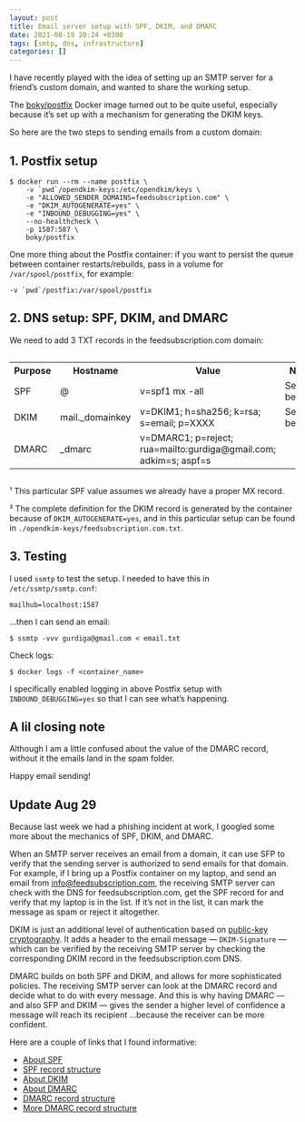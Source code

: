 ```yaml
---
layout: post
title: Email server setup with SPF, DKIM, and DMARC
date: 2021-08-19 20:24 +0300
tags: [smtp, dns, infrastructure]
categories: []
---
```


I have recently played with the idea of setting up an SMTP server for a friend’s custom domain, and wanted to share the working setup.

The [boky/postfix][0] Docker image turned out to be quite useful, especially because it’s set up with a mechanism for generating the DKIM keys.

[0]: https://hub.docker.com/r/boky/postfix/

So here are the two steps to sending emails from a custom domain:

## 1. Postfix setup

```shell
$ docker run --rm --name postfix \
    -v `pwd`/opendkim-keys:/etc/opendkim/keys \
    -e "ALLOWED_SENDER_DOMAINS=feedsubscription.com" \
    -e "DKIM_AUTOGENERATE=yes" \
    -e "INBOUND_DEBUGGING=yes" \
    --no-healthcheck \
    -p 1587:587 \
    boky/postfix
```

One more thing about the Postfix container: if you want to persist the queue between container restarts/rebuilds, pass in a volume for `/var/spool/postfix`, for example:

    -v `pwd`/postfix:/var/spool/postfix

## 2. DNS setup: SPF, DKIM, and DMARC

We need to add 3 TXT records in the feedsubscription.com domain:

<div style="overflow: auto">
<table>
<tr><th>Purpose</th><th>Hostname</th><th>Value</th><th>Note</th></tr>
<tr><td>SPF</td><td>@</td><td>v=spf1 mx -all</td><td>See below¹</td></tr>
<tr><td>DKIM</td><td>mail._domainkey</td><td>v=DKIM1; h=sha256; k=rsa; s=email; p=XXXX</td><td>See below²</td></tr>
<tr><td>DMARC</td><td>_dmarc</td><td>v=DMARC1; p=reject; rua=mailto:gurdiga@gmail.com; adkim=s; aspf=s</td><td></td></tr>
</table>
</div>

¹ This particular SPF value assumes we already have a proper MX record.

² The complete definition for the DKIM record is generated by the container because of `DKIM_AUTOGENERATE=yes`, and in this particular setup can be found in `./opendkim-keys/feedsubscription.com.txt`.

## 3. Testing

I used `ssmtp` to test the setup. I needed to have this in `/etc/ssmtp/ssmtp.conf`:

    mailhub=localhost:1587

…then I can send an email:

```shell
$ ssmtp -vvv gurdiga@gmail.com < email.txt
```

Check logs:

```shell
$ docker logs -f <container_name>
```

I specifically enabled logging in above Postfix setup with `INBOUND_DEBUGGING=yes` so that I can see what’s happening.

## A lil closing note

Although I am a little confused about the value of the DMARC record, without it the emails land in the spam folder.

Happy email sending!

## Update Aug 29

Because last week we had a phishing incident at work, I googled some more about the mechanics of SPF, DKIM, and DMARC.

When an SMTP server receives an email from a domain, it can use SFP to verify that the sending server is authorized to send emails for that domain. For example, if I bring up a Postfix container on my laptop, and send an email from info@feedsubscription.com, the receiving SMTP server can check with the DNS for feedsubscription.com, get the SPF record for and verify that my laptop is in the list. If it’s not in the list, it can mark the message as spam or reject it altogether.

DKIM is just an additional level of authentication based on [public-key cryptography][1]. It adds a header to the email message — `DKIM-Signature` — which can be verified by the receiving SMTP server by checking the corresponding DKIM record in the feedsubscription.com DNS.

[1]: https://en.wikipedia.org/wiki/Public-key_cryptography

DMARC builds on both SPF and DKIM, and allows for more sophisticated policies. The receiving SMTP server can look at the DMARC record and decide what to do with every message. And this is why having DMARC — and also SFP and DKIM — gives the sender a higher level of confidence a message will reach its recipient …because the receiver can be more confident.

Here are a couple of links that I found informative:

- [About SPF](https://support.google.com/a/answer/33786)
- [SPF record structure](https://support.google.com/a/answer/10683907)
- [About DKIM](https://support.google.com/a/answer/174124)
- [About DMARC](https://support.google.com/a/answer/2466580)
- [DMARC record structure](https://support.google.com/a/answer/10032169)
- [More DMARC record structure](https://help.returnpath.com/hc/en-us/articles/222437867-What-are-the-different-tags-of-a-DMARC-record-)
